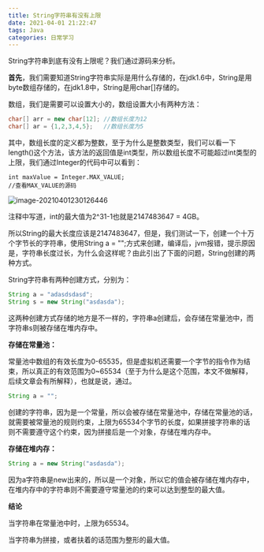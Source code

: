 ```yaml
---
title: String字符串有没有上限
date: 2021-04-01 21:22:47
tags: Java
categories: 日常学习
---
```


String字符串到底有没有上限呢？我们通过源码来分析。

**首先**，我们需要知道String字符串实际是用什么存储的，在jdk1.6中，String是用byte数组存储的，在jdk1.8中，String是用char[]存储的。

数组，我们是需要可以设置大小的，数组设置大小有两种方法：

```java
char[] arr = new char[12]; //数组长度为12
char[] ar = {1,2,3,4,5};   //数组长度为5
```

其中，数组长度的定义都为整数，至于为什么是整数类型，我们可以看一下length()这个方法，该方法的返回值是int类型，所以数组长度不可能超过int类型的上限，我们通过Integer的代码中可以看到：

<!-- more -->

```
int maxValue = Integer.MAX_VALUE;
//查看MAX_VALUE的源码
```

![image-20210401230126446](https://aaaas.oss-cn-beijing.aliyuncs.com/image-20210401230126446.png)

注释中写道，int的最大值为2^31-1也就是2147483647 = 4GB。

所以String的最大长度应该是2147483647，但是，我们测试一下，创建一个十万个字节长的字符串，使用String a = "";方式来创建，编译后，jvm报错，提示原因是，字符串长度过长，为什么会这样呢？由此引出了下面的问题，String创建的两种方式。

String字符串有两种创建方式，分别为：

```java
String a = "adasdsdasd";
String s = new String("asdasda");
```

这两种创建方式存储的地方是不一样的，字符串a创建后，会存储在常量池中，而字符串s则被存储在堆内存中。

**存储在常量池：**

常量池中数组的有效长度为0-65535，但是虚拟机还需要一个字节的指令作为结束，所以真正的有效范围为0~65534（至于为什么是这个范围，本文不做解释，后续文章会有所解释），也就是说，通过。

```java
String a = "";
```

创建的字符串，因为是一个常量，所以会被存储在常量池中，存储在常量池的话，就需要被常量池的规则约束，上限为65534个字节的长度，如果拼接字符串的话则不需要遵守这个约束，因为拼接后是一个对象，存储在堆内存中。

**存储在堆内存：**

```java
String a = new String("asdasda");
```

因为a字符串是new出来的，所以是一个对象，所以它的值会被存储在堆内存中，在堆内存中的字符串则不需要遵守常量池的约束可以达到整型的最大值。

**结论**

当字符串在常量池中时，上限为65534。

当字符串为拼接，或者扶着的话范围为整形的最大值。